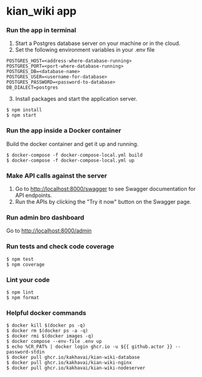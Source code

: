# kian_wiki app

### Run the app in terminal

1. Start a Postgres database server on your machine or in the cloud.
2. Set the following environment variables in your .env file

```
POSTGRES_HOST=<address-where-database-running>
POSTGRES_PORT=<port-where-database-running>
POSTGRES_DB=<database-name>
POSTGRES_USER=<username-for-database>
POSTGRES_PASSWORD=<password-to-database>
DB_DIALECT=postgres
```

3. Install packages and start the application server.

```
$ npm install
$ npm start
```

### Run the app inside a Docker container

Build the docker container and get it up and running.

```
$ docker-compose -f docker-compose-local.yml build
$ docker-compose -f docker-compose-local.yml up
```

### Make API calls against the server

1. Go to [http://localhost:8000/swagger](http://localhost:8000/swagger) to see Swagger documentation for API endpoints.
2. Run the APIs by clicking the "Try it now" button on the Swagger page.

### Run admin bro dashboard

Go to [http://localhost:8000/admin](http://localhost:8000/admin)

### Run tests and check code coverage

```
$ npm test
$ npm coverage
```

### Lint your code

```
$ npm lint
$ npm format
```



### Helpful docker commands

```
$ docker kill $(docker ps -q)
$ docker rm $(docker ps -a -q)
$ docker rmi $(docker images -q)
$ docker compose --env-file .env up
$ echo %CR_PAT% | docker login ghcr.io -u ${{ github.actor }} --password-stdin 
$ docker pull ghcr.io/kakhavai/kian-wiki-database
$ docker pull ghcr.io/kakhavai/kian-wiki-nginx
$ docker pull ghcr.io/kakhavai/kian-wiki-nodeserver
```